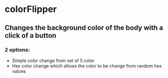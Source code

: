 # colorFlipper

## Changes the background color of the body with a click of a button

### 2 options:
 * Simple color change from set of 5 color
 * Hex color change which allows the color to be change from random hex values
